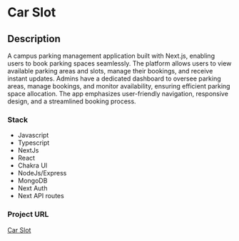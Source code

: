 # Car Slot
## Description
A campus parking management application built with Next.js, enabling users to book parking spaces seamlessly. The platform allows users to view available parking areas and slots, manage their bookings, and receive instant updates. Admins have a dedicated dashboard to oversee parking areas, manage bookings, and monitor availability, ensuring efficient parking space allocation. The app emphasizes user-friendly navigation, responsive design, and a streamlined booking process.

### Stack
- Javascript
- Typescript
- NextJs
- React
- Chakra UI
- NodeJs/Express
- MongoDB
- Next Auth
- Next API routes

### Project URL
[Car Slot](https://car-slot.vercel.app/)
